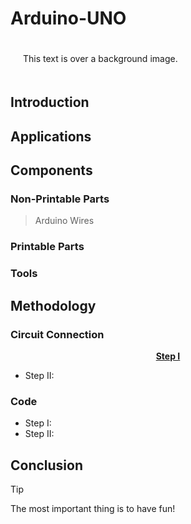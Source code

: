 # **Arduino-UNO**

<div style="background: url('https://www.google.com/url?sa=i&url=https%3A%2F%2Floja-snoticias.app.co.mz%2F%3Fa%3D762241031788&psig=AOvVaw2bjbjHOeVKeDJOpzsrFbl8&ust=1736947131857000&source=images&cd=vfe&opi=89978449&ved=0CBQQjRxqFwoTCJCL6rim9YoDFQAAAAAdAAAAABAE') no-repeat center; padding: 20px;">
This text is over a background image.
</div> 

## **Introduction**

## **Applications**

## **Components**
### Non-Printable Parts
> Arduino
> Wires
### Printable Parts
### Tools

## **Methodology**
### Circuit Connection
<p align="center" >
 <ins> <b> Step I </b> </ins>
</p>

- Step II:
### Code
- Step I:
- Step II:


## **Conclusion**
> [!TIP]
> The most important thing is to have fun!






